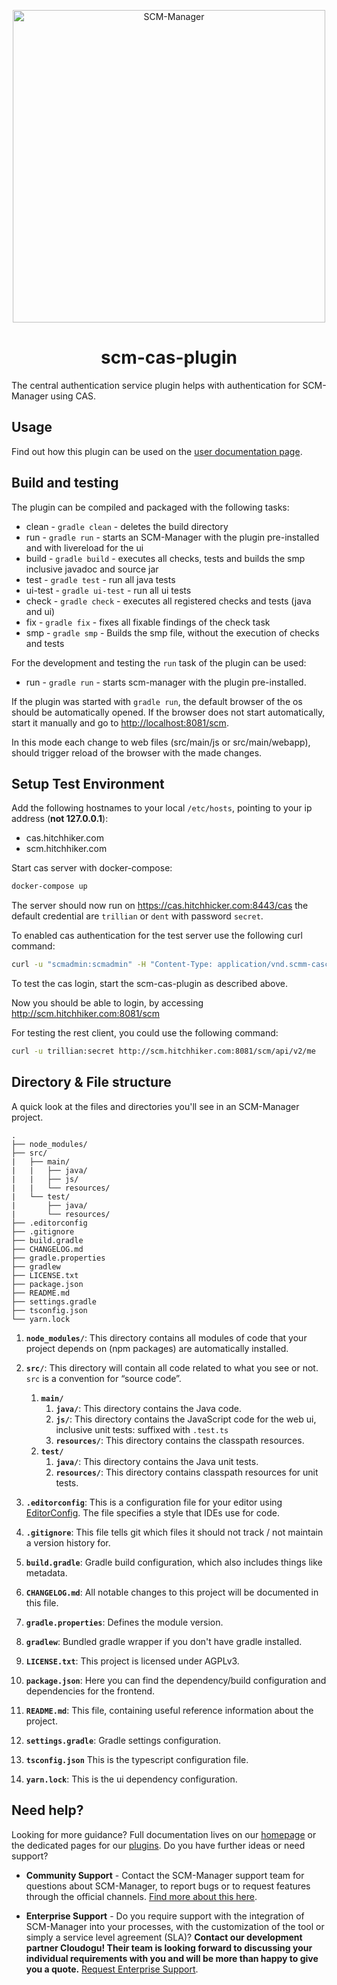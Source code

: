 <p align="center">
  <a href="https://scm-manager.org/">
    <img alt="SCM-Manager" src="https://download.scm-manager.org/images/logo/scm-manager_logo.png" width="500" />
  </a>
</p>
<h1 align="center">
  scm-cas-plugin
</h1>

The central authentication service plugin helps with authentication for SCM-Manager using CAS.

## Usage

Find out how this plugin can be used on the [user documentation page](https://scm-manager.org/plugins/scm-cas-plugin/docs).

## Build and testing

The plugin can be compiled and packaged with the following tasks:

* clean - `gradle clean` - deletes the build directory
* run - `gradle run` - starts an SCM-Manager with the plugin pre-installed and with livereload for the ui
* build - `gradle build` - executes all checks, tests and builds the smp inclusive javadoc and source jar
* test - `gradle test` - run all java tests
* ui-test - `gradle ui-test` - run all ui tests
* check - `gradle check` - executes all registered checks and tests (java and ui)
* fix - `gradle fix` - fixes all fixable findings of the check task
* smp - `gradle smp` - Builds the smp file, without the execution of checks and tests

For the development and testing the `run` task of the plugin can be used:

* run - `gradle run` - starts scm-manager with the plugin pre-installed.

If the plugin was started with `gradle run`, the default browser of the os should be automatically opened.
If the browser does not start automatically, start it manually and go to [http://localhost:8081/scm](http://localhost:8081/scm).

In this mode each change to web files (src/main/js or src/main/webapp), should trigger reload of the browser with the made changes.

## Setup Test Environment

Add the following hostnames to your local `/etc/hosts`, pointing to your ip address (**not 127.0.0.1**):

* cas.hitchhiker.com
* scm.hitchhiker.com

Start cas server with docker-compose:

```bash
docker-compose up
```

The server should now run on https://cas.hitchhicker.com:8443/cas the default credential are `trillian` or `dent` with
password `secret`.

To enabled cas authentication for the test server use the following curl command:

```bash
curl -u "scmadmin:scmadmin" -H "Content-Type: application/vnd.scmm-casconfig+json;v=2" -XPUT -d '{ "casUrl": "https://cas.hitchhiker.com:8443/cas", "displayNameAttribute": "displayName", "mailAttribute": "mail", "groupAttribute": "groups", "enabled": true }' http://scm.hitchhiker.com:8081/scm/api/v2/cas/configuration
```

To test the cas login, start the scm-cas-plugin as described above.

Now you should be able to login, by accessing http://scm.hitchhiker.com:8081/scm

For testing the rest client, you could use the following command:

```bash
curl -u trillian:secret http://scm.hitchhiker.com:8081/scm/api/v2/me
```

## Directory & File structure

A quick look at the files and directories you'll see in an SCM-Manager project.

    .
    ├── node_modules/
    ├── src/
    |   ├── main/
    |   |   ├── java/
    |   |   ├── js/
    |   |   └── resources/
    |   └── test/
    |       ├── java/
    |       └── resources/
    ├── .editorconfig
    ├── .gitignore
    ├── build.gradle
    ├── CHANGELOG.md
    ├── gradle.properties
    ├── gradlew
    ├── LICENSE.txt
    ├── package.json
    ├── README.md
    ├── settings.gradle
    ├── tsconfig.json
    └── yarn.lock

1.  **`node_modules/`**: This directory contains all modules of code that your project depends on (npm packages) are automatically installed.

2.  **`src/`**: This directory will contain all code related to what you see or not. `src` is a convention for “source code”.
    1. **`main/`**
        1. **`java/`**: This directory contains the Java code.
        2. **`js/`**: This directory contains the JavaScript code for the web ui, inclusive unit tests: suffixed with `.test.ts`
        3. **`resources/`**: This directory contains the classpath resources.
    2. **`test/`**
        1. **`java/`**: This directory contains the Java unit tests.
        2. **`resources/`**: This directory contains classpath resources for unit tests.

3.  **`.editorconfig`**: This is a configuration file for your editor using [EditorConfig](https://editorconfig.org/). The file specifies a style that IDEs use for code.

4.  **`.gitignore`**: This file tells git which files it should not track / not maintain a version history for.

5.  **`build.gradle`**: Gradle build configuration, which also includes things like metadata.

6.  **`CHANGELOG.md`**: All notable changes to this project will be documented in this file.

7.  **`gradle.properties`**: Defines the module version.

8.  **`gradlew`**: Bundled gradle wrapper if you don't have gradle installed.

9.  **`LICENSE.txt`**: This project is licensed under AGPLv3.

10.  **`package.json`**: Here you can find the dependency/build configuration and dependencies for the frontend.

11.  **`README.md`**: This file, containing useful reference information about the project.

12.  **`settings.gradle`**: Gradle settings configuration.

13. **`tsconfig.json`** This is the typescript configuration file.

14. **`yarn.lock`**: This is the ui dependency configuration.

## Need help?

Looking for more guidance? Full documentation lives on our [homepage](https://scm-manager.org/docs/) or the dedicated pages for our [plugins](https://scm-manager.org/plugins/). Do you have further ideas or need support?

- **Community Support** - Contact the SCM-Manager support team for questions about SCM-Manager, to report bugs or to request features through the official channels. [Find more about this here](https://scm-manager.org/support/).

- **Enterprise Support** - Do you require support with the integration of SCM-Manager into your processes, with the customization of the tool or simply a service level agreement (SLA)? **Contact our development partner Cloudogu! Their team is looking forward to discussing your individual requirements with you and will be more than happy to give you a quote.** [Request Enterprise Support](https://cloudogu.com/en/scm-manager-enterprise/).

